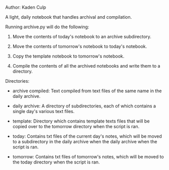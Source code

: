 Author: Kaden Culp

A light, daily notebook that handles archival and compilation.

Running archive.py will do the following:

1. Move the contents of today's notebook to an archive subdirectory.

2. Move the contents of tomorrow's notebook to today's notebook.

3. Copy the template notebook to tomorrow's notebook.

4. Compile the contents of all the archived notebooks and write them to a directory.

Directories:

- archive compiled: Text compiled from text files of the same name in the daily archive.

- daily archive: A directory of subdirectories, each of which contains a single day's various text files.

- template: Directory which contains template texts files that will be copied over to the tomorrow directory when the script is ran.

- today: Contains txt files of the current day's notes, which will be moved to a subdirectory in the daily archive when the daily archive when the script is ran.

- tomorrow: Contains txt files of tomorrow's notes, which will be moved to the today directory when the script is ran.
